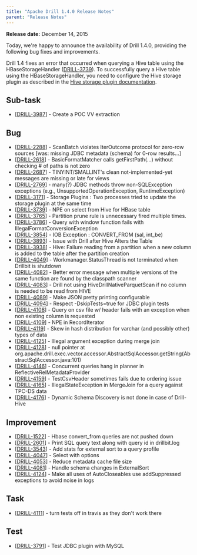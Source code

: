 ```yaml
---
title: "Apache Drill 1.4.0 Release Notes"
parent: "Release Notes"
---
```


**Release date:**  December 14, 2015

Today, we're happy to announce the availability of Drill 1.4.0, providing the following bug fixes and improvements. 

Drill 1.4 fixes an error that occurred when querying a Hive table using the HBaseStorageHandler ([DRILL-3739](https://issues.apache.org/jira/browse/DRILL-3739)). To successfully query a Hive table using the HBaseStorageHandler, you need to configure the Hive storage plugin as described in the [Hive storage plugin documentation]({{site.baseurl}}/docs/hive-storage-plugin/#connect-drill-to-the-hive-remote-metastore).
    
<h2>        Sub-task
</h2>
<ul>
<li>[<a href='https://issues.apache.org/jira/browse/DRILL-3987'>DRILL-3987</a>] -         Create a POC VV extraction
</li>
</ul>
                            
<h2>        Bug
</h2>
<ul>
<li>[<a href='https://issues.apache.org/jira/browse/DRILL-2288'>DRILL-2288</a>] -         ScanBatch violates IterOutcome protocol for zero-row sources [was: missing JDBC metadata (schema) for 0-row results...]
</li>
<li>[<a href='https://issues.apache.org/jira/browse/DRILL-2618'>DRILL-2618</a>] -         BasicFormatMatcher calls getFirstPath(...) without checking # of paths is not zero
</li>
<li>[<a href='https://issues.apache.org/jira/browse/DRILL-2687'>DRILL-2687</a>] -         TINYINT/SMALLINT&#39;s clean not-implemented-yet messages are missing or late for views 
</li>
<li>[<a href='https://issues.apache.org/jira/browse/DRILL-2769'>DRILL-2769</a>] -         many(?) JDBC methods throw non-SQLException exceptions (e.g., UnsupportedOperationException, RuntimeException)
</li>
<li>[<a href='https://issues.apache.org/jira/browse/DRILL-3171'>DRILL-3171</a>] -         Storage Plugins : Two processes tried to update the storage plugin at the same time
</li>
<li>[<a href='https://issues.apache.org/jira/browse/DRILL-3739'>DRILL-3739</a>] -         NPE on select from Hive for HBase table
</li>
<li>[<a href='https://issues.apache.org/jira/browse/DRILL-3765'>DRILL-3765</a>] -         Partition prune rule is unnecessary fired multiple times. 
</li>
<li>[<a href='https://issues.apache.org/jira/browse/DRILL-3786'>DRILL-3786</a>] -         Query with window function fails with IllegalFormatConversionException
</li>
<li>[<a href='https://issues.apache.org/jira/browse/DRILL-3854'>DRILL-3854</a>] -         IOB Exception : CONVERT_FROM (sal, int_be)
</li>
<li>[<a href='https://issues.apache.org/jira/browse/DRILL-3893'>DRILL-3893</a>] -          Issue with Drill after Hive Alters the Table
</li>
<li>[<a href='https://issues.apache.org/jira/browse/DRILL-3938'>DRILL-3938</a>] -         Hive: Failure reading from a partition when a new column is added to the table after the partition creation
</li>
<li>[<a href='https://issues.apache.org/jira/browse/DRILL-4049'>DRILL-4049</a>] -         Workmanager.StatusThread is not terminated when Drillbit is shutdown
</li>
<li>[<a href='https://issues.apache.org/jira/browse/DRILL-4082'>DRILL-4082</a>] -         Better error message when multiple versions of the same function are found by the classpath scanner
</li>
<li>[<a href='https://issues.apache.org/jira/browse/DRILL-4083'>DRILL-4083</a>] -         Drill not using HiveDrillNativeParquetScan if no column is needed to be read from HIVE
</li>
<li>[<a href='https://issues.apache.org/jira/browse/DRILL-4089'>DRILL-4089</a>] -         Make JSON pretty printing configurable
</li>
<li>[<a href='https://issues.apache.org/jira/browse/DRILL-4094'>DRILL-4094</a>] -         Respect -DskipTests=true for JDBC plugin tests
</li>
<li>[<a href='https://issues.apache.org/jira/browse/DRILL-4108'>DRILL-4108</a>] -         Query on csv file w/ header fails with an exception when non existing column is requested
</li>
<li>[<a href='https://issues.apache.org/jira/browse/DRILL-4109'>DRILL-4109</a>] -         NPE in RecordIterator
</li>
<li>[<a href='https://issues.apache.org/jira/browse/DRILL-4119'>DRILL-4119</a>] -         Skew in hash distribution for varchar (and possibly other) types of data
</li>
<li>[<a href='https://issues.apache.org/jira/browse/DRILL-4125'>DRILL-4125</a>] -         Illegal argument exception during merge join 
</li>
<li>[<a href='https://issues.apache.org/jira/browse/DRILL-4128'>DRILL-4128</a>] -         null pointer at org.apache.drill.exec.vector.accessor.AbstractSqlAccessor.getString(AbstractSqlAccessor.java:101)
</li>
<li>[<a href='https://issues.apache.org/jira/browse/DRILL-4146'>DRILL-4146</a>] -         Concurrent queries hang in planner in ReflectiveRelMetadataProvider
</li>
<li>[<a href='https://issues.apache.org/jira/browse/DRILL-4159'>DRILL-4159</a>] -         TestCsvHeader sometimes fails due to ordering issue
</li>
<li>[<a href='https://issues.apache.org/jira/browse/DRILL-4165'>DRILL-4165</a>] -         IllegalStateException in MergeJoin for a query against TPC-DS data
</li>
<li>[<a href='https://issues.apache.org/jira/browse/DRILL-4176'>DRILL-4176</a>] -         Dynamic Schema Discovery is not done in case of Drill- Hive
</li>
</ul>
                        
<h2>        Improvement
</h2>
<ul>
<li>[<a href='https://issues.apache.org/jira/browse/DRILL-1522'>DRILL-1522</a>] -         Hbase convert_from queries are not pushed down
</li>
<li>[<a href='https://issues.apache.org/jira/browse/DRILL-2601'>DRILL-2601</a>] -         Print SQL query text along with query id in drillbit.log
</li>
<li>[<a href='https://issues.apache.org/jira/browse/DRILL-3543'>DRILL-3543</a>] -         Add stats for external sort to a query profile
</li>
<li>[<a href='https://issues.apache.org/jira/browse/DRILL-4047'>DRILL-4047</a>] -         Select with options
</li>
<li>[<a href='https://issues.apache.org/jira/browse/DRILL-4053'>DRILL-4053</a>] -         Reduce metadata cache file size
</li>
<li>[<a href='https://issues.apache.org/jira/browse/DRILL-4081'>DRILL-4081</a>] -         Handle schema changes in ExternalSort
</li>
<li>[<a href='https://issues.apache.org/jira/browse/DRILL-4124'>DRILL-4124</a>] -         Make all uses of AutoCloseables use addSuppressed exceptions to avoid noise in logs
</li>
</ul>
                                                                    
<h2>        Task
</h2>
<ul>
<li>[<a href='https://issues.apache.org/jira/browse/DRILL-4111'>DRILL-4111</a>] -         turn tests off in travis as they don&#39;t work there
</li>
</ul>
        
<h2>        Test
</h2>
<ul>
<li>[<a href='https://issues.apache.org/jira/browse/DRILL-3791'>DRILL-3791</a>] -         Test JDBC plugin with MySQL
</li>
</ul>

